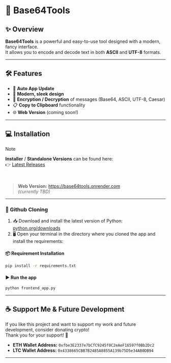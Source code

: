# 🚀 Base64Tools

## ✨ Overview

**Base64Tools** is a powerful and easy-to-use tool designed with a modern, fancy interface.<br>
It allows you to encode and decode text in both **ASCII** and **UTF-8** formats.

---

## 🛠️ Features

- 🔄 **Auto App Update**
- 🎨 **Modern, sleek design**
- 🔐 **Encryption / Decryption** of messages (Base64, ASCII, UTF-8, Caesar)
- 📋 **Copy to Clipboard** functionality
- 🌐 **Web Version** (coming soon!)

---

## 💻 Installation

> [!NOTE]
> **Installer** / **Standalone Versions** can be found here:<br>
> 👉 [Latest Releases](https://github.com/TheDoctor200/Base64Tools/releases/latest)

<br>

> **Web Version:** https://base64tools.onrender.com  
> *(currently TBD)*

---

### 🐍 Github Cloning

1. 📥 Download and install the latest version of Python: [python.org/downloads](https://www.python.org/downloads/)
2. 🖥️ Open your terminal in the directory where you cloned the app and install the requirements:

#### 📦 Requirement Installation

```bash
pip install -r requirements.txt
```

#### ▶️ Run the app

```bash
python frontend_app.py
```

---

## ☕ Support Me & Future Development

If you like this project and want to support my work and future development, consider donating crypto!  
Thank you for your support! 🙏

- **ETH Wallet Address:** `0xfbe3E2337e7bCfC9245f0C2eAeF16597f0Bb2Dc2`
- **LTC Wallet Address:** `0x4338665CBB7B2485A8855A139b75D5e34AB0DB94`

---
